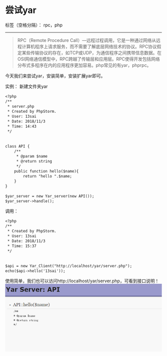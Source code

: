 ﻿# 尝试yar

标签（空格分隔）： rpc，php

---

> RPC（Remote Procedure Call）—远程过程调用，它是一种通过网络从远程计算机程序上请求服务，而不需要了解底层网络技术的协议。RPC协议假定某些传输协议的存在，如TCP或UDP，为通信程序之间携带信息数据。在OSI网络通信模型中，RPC跨越了传输层和应用层。RPC使得开发包括网络分布式多程序在内的应用程序更加容易。php常见的有yar，phprpc。

今天我们来尝试yar，安装简单，安装扩展yar即可。

实例：
新建文件夹yar
```
<?php
/**
 * server.php
 * Created by PhpStorm.
 * User: 13sai
 * Date: 2018/11/3
 * Time: 14:43
 */


class API {
    /**
     * @param $name
     * @return string
     */
    public function hello($name){
        return "hello ".$name;
    }
}

$yar_server = new Yar_server(new API());
$yar_server->handle();
```
调用：
```
<?php
/**
 * Created by PhpStorm.
 * User: 13sai
 * Date: 2018/11/3
 * Time: 15:37
 */


$api = new Yar_Client("http://localhost/yar/server.php");
echo($api->hello('13sai'));
```

使用简单，我们也可以访问http://localhost/yar/server.php，可看到接口说明！
![](./images/yar1.png)




